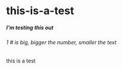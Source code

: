 # this-is-a-test
##### I'm testing this out
###### 1 # is big, bigger the number, smaller the text
this is a test

